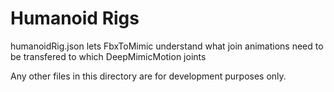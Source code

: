 # Humanoid Rigs

humanoidRig.json lets FbxToMimic understand what join animations need to be transfered to which DeepMimicMotion joints

Any other files in this directory are for development purposes only.
